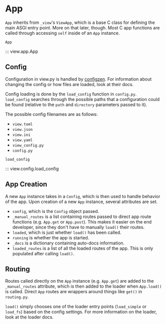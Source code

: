 # App

`App` inherits from `_view`'s `ViewApp`, which is a base C class for defining the main ASGI entry point. More on that later, though. Most C app functions are called through accessing `self` inside of an `App` instance.

`App`

::: view.app.App

## Config

Configuration in view.py is handled by [configzen](https://github.com/bswck/configzen). For information about changing the config or how files are loaded, look at their docs.

Config loading is done by the `load_config` function in `config.py`. `load_config` searches through the possible paths that a configuration could be found (relative to the `path` and `directory` parameters passed to it).

The possible config filenames are as follows:

- `view.toml`
- `view.json`
- `view.ini`
- `view.yaml`
- `view_config.py`
- `config.py`

`load_config`

::: view.config.load_config

## App Creation

A new `App` instance takes in a `Config`, which is then used to handle behavior of the app. Upon creation of a new `App` instance, several attributes are set.

- `config`, which is the `Config` object passed.
- `_manual_routes` is a list containing routes passed to direct app route functions (e.g. `App.get` or `App.post`). This makes it easier on the end developer, since they don't have to manually `load()` their routes.
- `loaded`, which is just whether `load()` has been called.
- `running` is whether the app is started.
- `_docs` is a dictionary containing auto-docs information.
- `loaded_routes` is a list of all the loaded routes of the app. This is only populated after calling `load()`.

## Routing

Routes called directly on the `App` instance (e.g. `App.get`) are added to the `_manual_routes` attribute, which is then added to the loader when `App.load()` is called. Direct `App` routes are wrappers around things like `get()` in `routing.py`.

`load()` simply chooses one of the loader entry points (`load_simple` or `load_fs`) based on the config settings. For more information on the loader, look at the loader docs.
